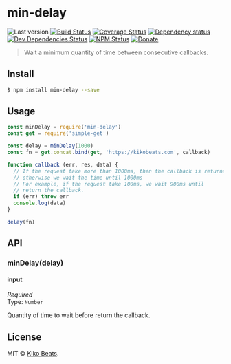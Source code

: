 # min-delay

![Last version](https://img.shields.io/github/tag/Kikobeats/min-delay.svg?style=flat-square)
[![Build Status](https://img.shields.io/travis/Kikobeats/min-delay/master.svg?style=flat-square)](https://travis-ci.org/Kikobeats/min-delay)
[![Coverage Status](https://img.shields.io/coveralls/Kikobeats/min-delay.svg?style=flat-square)](https://coveralls.io/github/Kikobeats/min-delay)
[![Dependency status](https://img.shields.io/david/Kikobeats/min-delay.svg?style=flat-square)](https://david-dm.org/Kikobeats/min-delay)
[![Dev Dependencies Status](https://img.shields.io/david/dev/Kikobeats/min-delay.svg?style=flat-square)](https://david-dm.org/Kikobeats/min-delay#info=devDependencies)
[![NPM Status](https://img.shields.io/npm/dm/min-delay.svg?style=flat-square)](https://www.npmjs.org/package/min-delay)
[![Donate](https://img.shields.io/badge/donate-paypal-blue.svg?style=flat-square)](https://paypal.me/Kikobeats)

> Wait a minimum quantity of time between consecutive callbacks.

## Install

```bash
$ npm install min-delay --save
```

## Usage

```js
const minDelay = require('min-delay')
const get = require('simple-get')

const delay = minDelay(1000)
const fn = get.concat.bind(get, 'https://kikobeats.com', callback)

function callback (err, res, data) {
  // If the request take more than 1000ms, then the callback is returned
  // otherwise we wait the time until 1000ms
  // For example, if the request take 100ms, we wait 900ms until
  // return the callback.
  if (err) throw err
  console.log(data)
}

delay(fn)
```

## API

### minDelay(delay)

#### input

*Required*<br>
Type: `Number`

Quantity of time to wait before return the callback.

## License

MIT © [Kiko Beats](https://github.com/Kikobeats).
